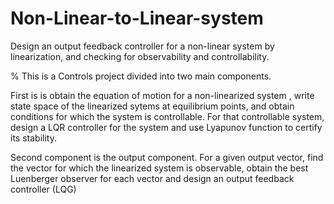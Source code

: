 # Non-Linear-to-Linear-system
Design an output feedback controller for a non-linear system by linearization, and checking for observability and controllability. 

%
This is a Controls project divided into two main components.

First is is obtain the equation of motion for a non-linearized system , write state space of the linearized sytems at equilibrium points,
and obtain conditions for which the system is controllable. For that controllable system, design a LQR controller for the system and use 
Lyapunov function to certify its stability.

Second component is the output component. For a given output vector, find the vector for which the linearized system is observable, obtain 
the best Luenberger observer for each vector and design an output feedback controller (LQG)
